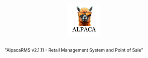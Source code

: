 <p align="center">
  <img src="icon.png" alt="Project Logo" width="21%"></p><BR>
  "AlpacaRMS v2.1.11 - Retail Management System and Point of Sale"
</p>

